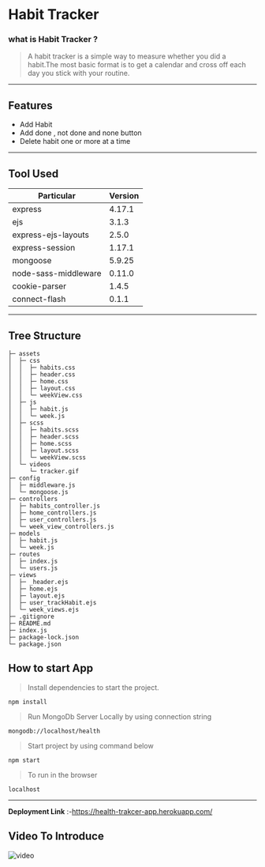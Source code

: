 # Habit Tracker

### what is Habit Tracker ?

> A habit tracker is a simple way to measure whether you did a habit.The most basic format is to get a calendar and cross off each day you stick with your routine.

---

## Features

- Add Habit
- Add done , not done and none button
- Delete habit one or more at a time

---

## Tool Used

| Particular           | Version |
| -------------------- | ------- |
| express              | 4.17.1  |
| ejs                  | 3.1.3   |
| express-ejs-layouts  | 2.5.0   |
| express-session      | 1.17.1  |
| mongoose             | 5.9.25  |
| node-sass-middleware | 0.11.0  |
| cookie-parser        | 1.4.5   |
| connect-flash        | 0.1.1   |

---

## Tree Structure

```
├─ assets
│  ├─ css
│  │  ├─ habits.css
│  │  ├─ header.css
│  │  ├─ home.css
│  │  ├─ layout.css
│  │  └─ weekView.css
│  ├─ js
│  │  ├─ habit.js
│  │  └─ week.js
│  ├─ scss
│  │  ├─ habits.scss
│  │  ├─ header.scss
│  │  ├─ home.scss
│  │  ├─ layout.scss
│  │  └─ weekView.scss
│  └─ videos
│     └─ tracker.gif
├─ config
│  ├─ middleware.js
│  └─ mongoose.js
├─ controllers
│  ├─ habits_controller.js
│  ├─ home_controllers.js
│  ├─ user_controllers.js
│  └─ week_view_controllers.js
├─ models
│  ├─ habit.js
│  └─ week.js
├─ routes
│  ├─ index.js
│  └─ users.js
├─ views
│  ├─ _header.ejs
│  ├─ home.ejs
│  ├─ layout.ejs
│  ├─ user_trackHabit.ejs
│  └─ week_views.ejs
├─ .gitignore
├─ README.md
├─ index.js
├─ package-lock.json
└─ package.json
```

## How to start App

> Install dependencies to start the project.

```
npm install
```

> Run MongoDb Server Locally by using connection string

```
mongodb://localhost/health
```

> Start project by using command below

```
npm start
```

> To run in the browser

```
localhost
```

---

**Deployment Link** :-https://health-trakcer-app.herokuapp.com/

## Video To Introduce

![video](/assets/videos/tracker.gif)

